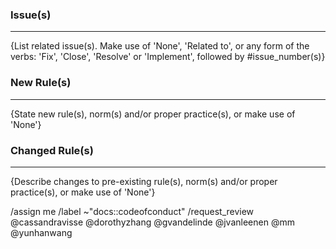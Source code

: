 ### Issue(s)
---
{List related issue(s). Make use of 'None', 'Related to', or any form of the verbs: 'Fix', 'Close', 'Resolve' or 'Implement', followed by #issue_number(s)}

### New Rule(s)
---
{State new rule(s), norm(s) and/or proper practice(s), or make use of 'None'}

### Changed Rule(s)
---
{Describe changes to pre-existing rule(s), norm(s) and/or proper practice(s), or make use of 'None'}

/assign me
/label ~"docs::codeofconduct"
/request_review @cassandravisse @dorothyzhang @gvandelinde @jvanleenen @mm @yunhanwang
